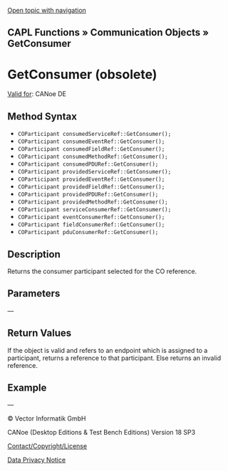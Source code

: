 [Open topic with navigation](../../../../../CANoeDEFamily.htm#Topics/CAPLFunctions/CommunicationObjects/Methods/CAPLfunctionGetConsumer.md)

## CAPL Functions » Communication Objects » GetConsumer

# GetConsumer (obsolete)

[Valid for](../../../Shared/FeatureAvailability.md): CANoe DE

## Method Syntax

- `COParticipant consumedServiceRef::GetConsumer();`
- `COParticipant consumedEventRef::GetConsumer();`
- `COParticipant consumedFieldRef::GetConsumer();`
- `COParticipant consumedMethodRef::GetConsumer();`
- `COParticipant consumedPDURef::GetConsumer();`
- `COParticipant providedServiceRef::GetConsumer();`
- `COParticipant providedEventRef::GetConsumer();`
- `COParticipant providedFieldRef::GetConsumer();`
- `COParticipant providedPDURef::GetConsumer();`
- `COParticipant providedMethodRef::GetConsumer();`
- `COParticipant serviceConsumerRef::GetConsumer();`
- `COParticipant eventConsumerRef::GetConsumer();`
- `COParticipant fieldConsumerRef::GetConsumer();`
- `COParticipant pduConsumerRef::GetConsumer();`

## Description

Returns the consumer participant selected for the CO reference.

## Parameters

—

## Return Values

If the object is valid and refers to an endpoint which is assigned to a participant, returns a reference to that participant. Else returns an invalid reference.

## Example

—

© Vector Informatik GmbH

CANoe (Desktop Editions & Test Bench Editions) Version 18 SP3

[Contact/Copyright/License](../../../Shared/ContactCopyrightLicense.md)

[Data Privacy Notice](https://www.vector.com/int/en/company/get-info/privacy-policy/)